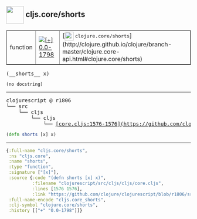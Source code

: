 ## <img width="48px" valign="middle" src="http://i.imgur.com/Hi20huC.png"> cljs.core/shorts

 <table border="1">
<tr>
<td>function</td>
<td><a href="https://github.com/cljsinfo/api-refs/tree/0.0-1798"><img valign="middle" alt="[+] 0.0-1798" src="https://img.shields.io/badge/+-0.0--1798-lightgrey.svg"></a> </td>
<td>
[<img height="24px" valign="middle" src="http://i.imgur.com/1GjPKvB.png"> <samp>clojure.core/shorts</samp>](http://clojure.github.io/clojure/branch-master/clojure.core-api.html#clojure.core/shorts)
</td>
</tr>
</table>

 <samp>
(__shorts__ x)<br>
</samp>

```
(no docstring)
```

---

 <pre>
clojurescript @ r1806
└── src
    └── cljs
        └── cljs
            └── <ins>[core.cljs:1576-1576](https://github.com/clojure/clojurescript/blob/r1806/src/cljs/cljs/core.cljs#L1576-L1576)</ins>
</pre>

```clj
(defn shorts [x] x)
```


---

```clj
{:full-name "cljs.core/shorts",
 :ns "cljs.core",
 :name "shorts",
 :type "function",
 :signature ["[x]"],
 :source {:code "(defn shorts [x] x)",
          :filename "clojurescript/src/cljs/cljs/core.cljs",
          :lines [1576 1576],
          :link "https://github.com/clojure/clojurescript/blob/r1806/src/cljs/cljs/core.cljs#L1576-L1576"},
 :full-name-encode "cljs.core_shorts",
 :clj-symbol "clojure.core/shorts",
 :history [["+" "0.0-1798"]]}

```
